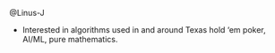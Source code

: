 @Linus-J
- Interested in algorithms used in and around Texas hold ‘em poker, AI/ML, pure mathematics.

<!---
Linus-J/Linus-J is a ✨ special ✨ repository because its `README.md` (this file) appears on your GitHub profile.
You can click the Preview link to take a look at your changes.
--->
